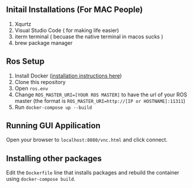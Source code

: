 ## Initail Installations (For MAC People)
1. Xqurtz
2. Visual Studio Code ( for making life easier)
3. iterm terminal ( becuase the native terminal in macos sucks )
4. brew package manager
## Ros Setup
1. Install Docker ([installation instructions here](https://docs.docker.com/docker-for-mac/install/))
2. Clone this repository
3. Open `ros.env` 
4. Change `ROS_MASTER_URI=[YOUR ROS MASTER]` to have the url of your ROS master (the format is `ROS_MASTER_URI=http://[IP or HOSTNAME]:11311`)
5. Run `docker-compose up --build`

## Running GUI Appilication
Open your browser to `localhost:8080/vnc.html` and click connect.

## Installing other packages
Edit the `Dockerfile` line that installs packages and rebuild the container using `docker-compose build`.
